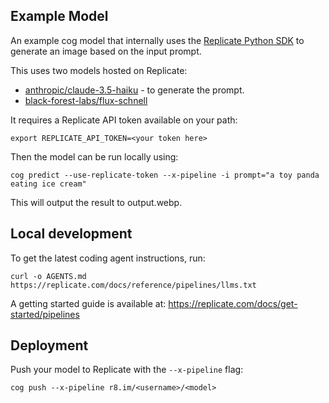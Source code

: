Example Model
-------------

An example cog model that internally uses the [Replicate Python SDK](https://github.com/replicate/replicate-python) to generate an image based on the input prompt.

This uses two models hosted on Replicate:

 - [anthropic/claude-3.5-haiku](https://replicate.com/anthropic/claude-3.5-haiku) - to generate the prompt.
 - [black-forest-labs/flux-schnell](https://replicate.com/black-forest-labs/flux-schnell)

It requires a Replicate API token available on your path:

    export REPLICATE_API_TOKEN=<your token here>

Then the model can be run locally using:

    cog predict --use-replicate-token --x-pipeline -i prompt="a toy panda eating ice cream"

This will output the result to output.webp.

## Local development

To get the latest coding agent instructions, run:

    curl -o AGENTS.md https://replicate.com/docs/reference/pipelines/llms.txt

A getting started guide is available at: https://replicate.com/docs/get-started/pipelines

## Deployment

Push your model to Replicate with the `--x-pipeline` flag:

    cog push --x-pipeline r8.im/<username>/<model>
